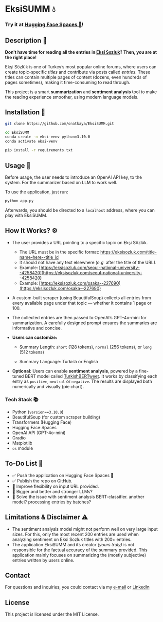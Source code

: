 # EksiSUMM 💧
### Try it at [Hugging Face Spaces 🤗](https://huggingface.co/spaces/mronatkaya/eksiSUMM)!

## Description 🧠
**Don't have time for reading all the entries in [Eksi Sozluk](http://eksisozluk.com/)? Then, you are at the right place!**

Ekşi Sözlük is one of Turkey’s most popular online forums, where users can create topic-specific _titles_ and contribute via posts called _entries_. These titles can contain multiple pages of content (dozens, even hundreds of pages sometimes), making it time-consuming to read through.

This project is a smart **summarization** and **sentiment analysis** tool to make the reading experience smoother, using modern language models.

## Installation 🔧

```bash
git clone https://github.com/onatkaya/EksiSUMM.git

cd EksiSUMM
conda create -n eksi-venv python=3.10.0
conda activate eksi-venv

pip install -r requirements.txt
```

## Usage 🔎
Before usage, the user needs to introduce an OpenAI API key, to the system. For the summarizer based on LLM to work well.

To use the application, just run:

```bash
python app.py
```
Afterwards, you should be directed to a `localhost` address, where you can play with EksiSUMM.

## How It Works? ⚙️

- The user provides a URL pointing to a specific topic on Ekşi Sözlük.
  - The URL must be in the specific format: https://eksisozluk.com/title-name-here--title_id
  - It should not have any text elsewhere (_e.g._ after the title of the URL).
  - Example: [https://eksisozluk.com/seoul-national-university--4258420](https://eksisozluk.com/seoul-national-university--4258420)
  - Example: [https://eksisozluk.com/osaka--227690](https://eksisozluk.com/osaka--227690)

- A custom-built scraper (using BeautifulSoup) collects all entries from every available page under that topic — whether it contains 1 page or 100.

- The collected entries are then passed to OpenAI’s GPT-4o-mini for summarization. A carefully designed prompt ensures the summaries are informative and concise.

- **Users can customize:**

  - Summary Length: `short` (128 tokens), `normal` (256 tokens), or `long` (512 tokens)

  - Summary Language: Turkish or English

- **Optional:** Users can enable **sentiment analysis**, powered by a fine-tuned BERT model called [TurkishBERTweet](https://huggingface.co/VRLLab/TurkishBERTweet). It works by classifying each entry as `positive`, `neutral` or `negative`. The results are displayed both numerically and visually (pie chart).

### Tech Stack 📚

* Python (`version==3.10.0`) 
* BeautifulSoup (for custom scraper building)
* Transformers (Hugging Face)
* Hugging Face Spaces
* OpenAI API (GPT-4o-mini)
* Gradio
* Matplotlib 
* `os` module

## To-Do List 🎯

- ✅ Push the application on Hugging Face Spaces 🤗
- ✅ Publish the repo on GitHub.
-  🎯 Improve flexibility on input URL provided.
-  🎯 Bigger and better and stronger LLMs?
-  🎯 Solve the issue with sentiment analysis BERT-classifier. another model? processing entries by batches?

## Limitations & Disclaimer ⚠️

* The sentiment analysis model might not perform well on very large input sizes. For this, only the most recent 200 entries are used when analyzing sentiment on Eksi Sozluk titles with 200+ entries.
* The application EksiSUMM and its creator _(yours truly)_ is not responsible for the factual accuracy of the summary provided. This application mainly focuses on summarizing the (mostly subjective) entries written by users online.

## Contact

For questions and inquiries, you could contact via my [e-mail](mronatkaya@gmail.com) or [LinkedIn](https://www.linkedin.com/in/onat-kaya2/)


## License
This project is licensed under the MIT License.
